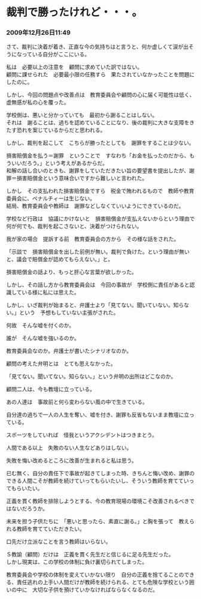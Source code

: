 # 裁判で勝ったけれど・・・。
### 2009年12月26日11:49

さて、裁判に決着が着き、正直な今の気持ちはと言うと、何か虚しくて涙が出そうになっている自分がここにいる。

私は　必要以上の注意を　顧問に求めていた訳ではない。  
顧問に課せられた　必要最小限の任務すら　果たされていなかったことを問題にしたのに。

しかし、今回の問題点や改善点は　教育委員会や顧問の心に届く可能性は低く、虚無感が私の心を覆った。

 

学校側は、悪いと分かっていても　最初から謝ることはしない。  
それは　謝ることは、過ちを認めていることになり、後の裁判に大きな支障をきたす恐れを案じているからだと思われる。

しかし、裁判を起こして　こちらが勝ったとしても　謝罪をすることは少ない。

損害賠償金を払う＝謝罪　ということで　すなわち「お金を払ったのだから、もういいだろう。」という考えがあるからだ。  
和解の話し合いのときも、謝罪をしていただきたい旨の要望書を提出したが、謝罪＝損害賠償金という意味合いですから難しいと言われた。

しかし　その支払われた損害賠償金ですら　税金で賄われるもので　教師や教育委員会に、ペナルチィーは生じない。  
結局、教育委員会や教師は　謝罪などしなくていいようにできているのだ。

 

学校など行政は　協議にかけないと　損害賠償金が支払えないからという理由で　何が何でも、裁判を起こさないと、決着がつけられない。

 

我が家の場合　提訴する前　教育委員会の方から　その様な話をされた。

「示談で　損害賠償金を出した前例が無い。裁判で負けた。という理由が無いと、議会で賠償金が認めてもらえない。」と。

損害賠償金の話より、もっと肝心な言葉が欲しかった。

 

しかし、その話し方から教育委員会は　今回の事故が　学校側に責任があると認識している様に私には思えた。

 

しかし、いざ裁判が始まると、弁護士より「見てない。聞いていない。知らない。」という　予想もしていない主張がされた。

 

何故　そんな嘘を付くのか。

誰が　そんな嘘を強いるのか。

教育委員会なのか。弁護士が書いたシナリオなのか。

顧問の考えた弁明とは　とても思えなかった。

 

「見てない。聞いてない。知らない。」という弁明の出所はどこなのか。

 

顧問二人は、今も教壇に立っている。

あの人達は　事故前と何ら変わらない風の中で生きている。

自分達の過ちで一人の人生を奪い、嘘を付き、謝罪も反省もないまま教壇に立っている。

 

スポーツをしていれば　怪我というアクシデントはつきまとう。

人間である以上　失敗のない人生などありはしない。

失敗を悔い改めるところに改善が生まれると私は思う。


已む無く、自分の責任下で事故が起きてしまった時、きちんと悔い改め、謝罪のできる人間こそが教師を続けていってもらいたいし、そういう教師を育てていってもらいたい。

正義を貫く教師を排除しようとする、今の教育現場の環境こそ改善されるべきではないだろうか。

 

未来を担う子供たちに　「悪いと思ったら、素直に謝る。」と胸を張って　教えられる教師を育てていただきたい。

口先だけ立派なことを言う教師はいらない。

 

Ｓ教諭（顧問）だけは　正義を貫く先生だと信じるに足る先生だった。  
しかし現実は、この学校の体制に負け裏切られてしまった。


教育委員会や学校の体制を変えていかない限り　自分の正義を捨てることのできる、責任逃れの上手い人間だけが教師を続けられる、とても危険な学校という囲いの中に　大切な子供を預けていかなければならなくなるのだ。